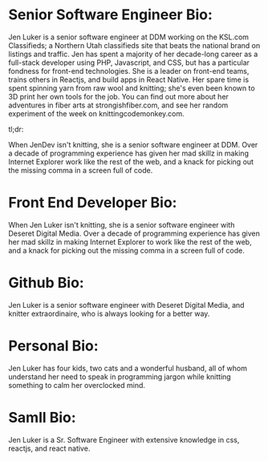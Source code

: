 # Senior Software Engineer Bio:
Jen Luker is a senior software engineer at DDM working on the KSL.com Classifieds; a Northern Utah classifieds site that beats the national brand on listings and traffic. Jen has spent a majority of her decade-long career as a full-stack developer using PHP, Javascript, and CSS, but has a particular fondness for front-end technologies. She is a leader on front-end teams, trains others in Reactjs, and build apps in React Native. Her spare time is spent spinning yarn from raw wool and knitting; she's even been known to 3D print her own tools for the job. You can find out more about her adventures in fiber arts at strongishfiber.com, and see her random experiment of the week on knittingcodemonkey.com.

tl;dr:

When JenDev isn't knitting, she is a senior software engineer at DDM. Over a decade of programming experience has given her mad skillz in making Internet Explorer work like the rest of the web, and a knack for picking out the missing comma in a screen full of code.

# Front End Developer Bio:
When Jen Luker isn't knitting, she is a senior software engineer with Deseret Digital Media. Over a decade of programming experience has given her mad skillz in making Internet Explorer to work like the rest of the web, and a knack for picking out the missing comma in a screen full of code.

# Github Bio:
Jen Luker is a senior software engineer with Deseret Digital Media, and knitter extraordinaire, who is always looking for a better way.

# Personal Bio:
Jen Luker has four kids, two cats and a wonderful husband, all of whom understand her need to speak in programming jargon while knitting something to calm her overclocked mind.

# Samll Bio:
Jen Luker is a Sr. Software Engineer with extensive knowledge in css, reactjs, and react native. 
